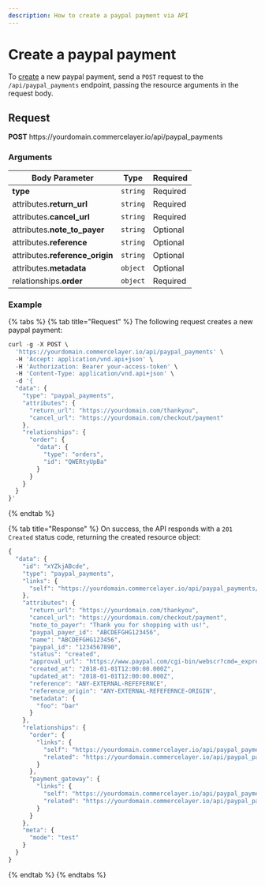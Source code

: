 ```yaml
---
description: How to create a paypal payment via API
---
```


# Create a paypal payment

To <a href="https://docs.commercelayer.io/developers/creating-resources" target="_blank">create</a> a new paypal payment, send a `POST` request to the `/api/paypal_payments` endpoint, passing the resource arguments in the request body.

## Request

**POST** https://<i></i>yourdomain.commercelayer.io/api/paypal_payments

### Arguments

| Body Parameter | Type     | Required |
| -------------- | -------- | -------- |
| **type**       | `string` | Required |
| attributes.**return_url** | `string` | Required |
| attributes.**cancel_url** | `string` | Required |
| attributes.**note_to_payer** | `string` | Optional |
| attributes.**reference** | `string` | Optional |
| attributes.**reference_origin** | `string` | Optional |
| attributes.**metadata** | `object` | Optional |
| relationships.**order** | `object` | Required |

### Example

{% tabs %}
{% tab title="Request" %}
The following request creates a new paypal payment:

```javascript
curl -g -X POST \
  'https://yourdomain.commercelayer.io/api/paypal_payments' \
  -H 'Accept: application/vnd.api+json' \
  -H 'Authorization: Bearer your-access-token' \
  -H 'Content-Type: application/vnd.api+json' \
  -d '{
  "data": {
    "type": "paypal_payments",
    "attributes": {
      "return_url": "https://yourdomain.com/thankyou",
      "cancel_url": "https://yourdomain.com/checkout/payment"
    },
    "relationships": {
      "order": {
        "data": {
          "type": "orders",
          "id": "QWERtyUpBa"
        }
      }
    }
  }
}'
```
{% endtab %}

{% tab title="Response" %}
On success, the API responds with a `201 Created` status code, returning the created resource object:

```javascript
{
  "data": {
    "id": "xYZkjABcde",
    "type": "paypal_payments",
    "links": {
      "self": "https://yourdomain.commercelayer.io/api/paypal_payments/xYZkjABcde"
    },
    "attributes": {
      "return_url": "https://yourdomain.com/thankyou",
      "cancel_url": "https://yourdomain.com/checkout/payment",
      "note_to_payer": "Thank you for shopping with us!",
      "paypal_payer_id": "ABCDEFGHG123456",
      "name": "ABCDEFGHG123456",
      "paypal_id": "1234567890",
      "status": "created",
      "approval_url": "https://www.paypal.com/cgi-bin/webscr?cmd=_express-checkout&token=EC-1234567890ABCDEFGHG",
      "created_at": "2018-01-01T12:00:00.000Z",
      "updated_at": "2018-01-01T12:00:00.000Z",
      "reference": "ANY-EXTERNAL-REFEFERNCE",
      "reference_origin": "ANY-EXTERNAL-REFEFERNCE-ORIGIN",
      "metadata": {
        "foo": "bar"
      }
    },
    "relationships": {
      "order": {
        "links": {
          "self": "https://yourdomain.commercelayer.io/api/paypal_payments/xYZkjABcde/relationships/order",
          "related": "https://yourdomain.commercelayer.io/api/paypal_payments/xYZkjABcde/order"
        }
      },
      "payment_gateway": {
        "links": {
          "self": "https://yourdomain.commercelayer.io/api/paypal_payments/xYZkjABcde/relationships/payment_gateway",
          "related": "https://yourdomain.commercelayer.io/api/paypal_payments/xYZkjABcde/payment_gateway"
        }
      }
    },
    "meta": {
      "mode": "test"
    }
  }
}
```
{% endtab %}
{% endtabs %}

